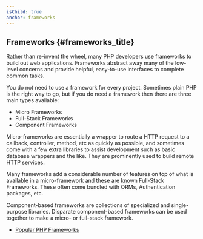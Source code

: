 ```yaml
---
isChild: true
anchor: frameworks
---
```


## Frameworks {#frameworks_title}

Rather than re-invent the wheel, many PHP developers use frameworks to build out web applications. Frameworks abstract
away many of the low-level concerns and provide helpful, easy-to-use interfaces to complete common tasks.

You do not need to use a framework for every project. Sometimes plain PHP is the right way to go, but if you do need a
framework then there are three main types available:

* Micro Frameworks
* Full-Stack Frameworks
* Component Frameworks

Micro-frameworks are essentially a wrapper to route a HTTP request to a callback, controller, method, etc as quickly as
possible, and sometimes come with a few extra libraries to assist development such as basic database wrappers and the
like. They are prominently used to build remote HTTP services.

Many frameworks add a considerable number of features on top of what is available in a micro-framework and these are
known Full-Stack Frameworks. These often come bundled with ORMs, Authentication packages, etc.

Component-based frameworks are collections of specialized and single-purpose libraries. Disparate component-based
frameworks can be used together to make a micro- or full-stack framework.

* [Popular PHP Frameworks](https://github.com/codeguy/php-the-right-way/wiki/Frameworks)